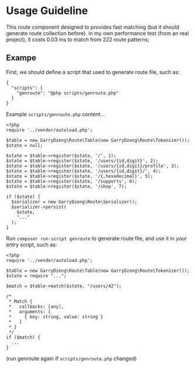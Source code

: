 # Usage Guideline

This route component designed to provides fast matching (but it should generate route collection before). in my own performance test (from an real project), it costs 0.03 ms to match from 222 route patterns;

## Exampe

First, we should define a script that used to generate route file, such as:
```
{
  "scripts": {
    "genroute": "@php scripts/genroute.php"
  }
}
```
Example `scripts/genroute.php` content...

```
<?php
require '../vendor/autoload.php';

$table = new GarryDzeng\Route\Table(new GarryDzeng\Route\Tokenizer());
$state = null;

$state = $table->register($state, '/', 1);
$state = $table->register($state, '/users/{id,digit}', 2);
$state = $table->register($state, '/users/{id,digit}/profile', 3);
$state = $table->register($state, '/users/{id,digit}/', 4);
$state = $table->register($state, '/{,hexadecimal}', 5);
$state = $table->register($state, '/supports', 6);
$state = $table->register($state, '/shop', 7);

if ($state) {
  $serializer = new GarryDzeng\Route\Serializer();
  $serializer->persist(
    $state,
    "..."
  );
}
```
Run `composer run-script genroute` to generate route file, and use it in your entry script, such as:

```
<?php
require '../vendor/autoload.php';

$table = new GarryDzeng\Route\Table(new GarryDzeng\Route\Tokenizer());
$state = require "...";

$match = $table->match($state, "/users/42");

/*
 * Match {
 *   callbacks: [any],
 *   arguments: [
 *     { key: string, value: string }
 *   ]
 * }
 */
if ($match) {
  ...
}
```
(run genroute again if `scripts/genroute.php` changed)
